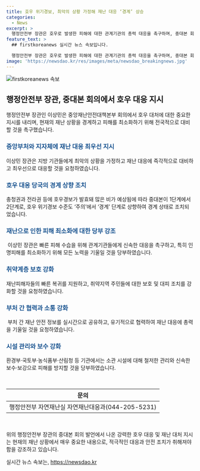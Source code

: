 ```yaml
---
title: 호우 위기경보, 최악의 상황 가정해 재난 대응 ‘경계’ 상승
categories:
  - News
excerpt: >
  행정안전부 장관은 호우로 발생한 피해에 대한 관계기관의 총력 대응을 촉구하며, 중대본 회의에서 재난 대응에 대한 중요성을 강조했습니다. 특히, 인명피해 예방을 최우선 목표로 선제적인 대피와 안전조치를 취하도록 요청했습니다. 또한, 재난으로부터 국민의 안전을 지키기 위해 부처 간 협력과 실시간 정보 공유를 강조했습니다. 정부는 피해 방지를 위해 모든 역량을 총동원할 것을 약속하였습니다. 호우로 인한 패해를 최소화하기 위해 국민들은 기상정보를 확인하고, 위험지역을 피하도록 당부했습니다.
feature_text: >
  ## firstkoreanews 실시간 뉴스 속보입니다.

  행정안전부 장관은 호우로 발생한 피해에 대한 관계기관의 총력 대응을 촉구하며, 중대본 회의에서 재난 대응에 대한 중요성을 강조했습니다. 특히, 인명피해 예방을 최우선 목표로 선제적인 대피와 안전조치를 취하도록 요청했습니다. 또한, 재난으로부터 국민의 안전을 지키기 위해 부처 간 협력과 실시간 정보 공유를 강조했습니다. 정부는 피해 방지를 위해 모든 역량을 총동원할 것을 약속하였습니다. 호우로 인한 패해를 최소화하기 위해 국민들은 기상정보를 확인하고, 위험지역을 피하도록 당부했습니다.
image: 'https://newsdao.kr/res/images/meta/newsdao_breakingnews.jpg'
---
```


<p><img src="https://newsdao.kr/res/images/meta/newsdao_breakingnews.jpg" alt="firstkoreanews 속보" /></p>

<h2 data-ke-size="size26">행정안전부 장관, 중대본 회의에서 호우 대응 지시</h2>

<p data-ke-size="size16">행정안전부 장관인 이상민은 중앙재난안전대책본부 회의에서 호우 대처에 대한 중요한 지시를 내리며, 현재의 재난 상황을 경계하고 피해를 최소화하기 위해 전국적으로 대비할 것을 촉구했습니다.</p>

<h3><b><span style="color: #1a5490;">중앙부처와 지자체에 재난 대응 최우선 지시</span></b></h3>

<p data-ke-size="size16">이상민 장관은 지방 기관들에게 최악의 상황을 가정하고 재난 대응에 즉각적으로 대비하고 최우선으로 대응할 것을 요청하였습니다.</p>

<h3><b><span style="color: #1a5490;">호우 대응 당국의 경계 상향 조치</span></b></h3>

<p data-ke-size="size16">충청권과 전라권 등에 호우경보가 발효돼 많은 비가 예상됨에 따라 중대본이 1단계에서 2단계로, 호우 위기경보 수준도 ‘주의’에서 ‘경계’ 단계로 상향하여 경계 상태로 조치되었습니다.</p>

<h3><b><span style="color: #1a5490;">재난으로 인한 피해 최소화에 대한 당부 강조</span></b></h3>

<p data-ke-size="size16">&nbsp;이상민 장관은 빠른 피해 수습을 위해 관계기관들에게 신속한 대응을 촉구하고, 특히 인명피해를 최소화하기 위해 모든 노력을 기울일 것을 당부하였습니다.</p>

<h3><b><span style="color: #1a5490;">취약계층 보호 강화</span></b></h3>

<p data-ke-size="size16">재난피해자들의 빠른 복귀를 지원하고, 취약지역 주민들에 대한 보호 및 대피 조치를 강화할 것을 요청하였습니다.</p>

<h3><b><span style="color: #1a5490;">부처 간 협력과 소통 강화</span></b></h3>

<p data-ke-size="size16">&nbsp;부처 간 재난 안전 정보를 실시간으로 공유하고, 유기적으로 협력하여 재난 대응에 총력을 기울일 것을 요청하였습니다.</p>

<h3><b><span style="color: #1a5490;">시설 관리와 보수 강화</span></b></h3>

<p data-ke-size="size16">환경부·국토부·농식품부·산림청 등 기관에서는 소관 시설에 대해 철저한 관리와 신속한 보수·보강으로 피해를 방지할 것을 당부하였습니다.</p>

<p data-ke-size="size16">&nbsp;</p>

<table>
<thead>
<tr>
<th style="text-align: center;">문의</th>
</tr>
</thead>
<tbody>
<tr>
<td style="text-align: center;">행정안전부 자연재난실 자연재난대응과(044-205-5231)</td>
</tr>
</tbody>
</table>

<p data-ke-size="size16">&nbsp;</p>

<p data-ke-size="size16">위의 행정안전부 장관의 중대본 회의 발언에서 나온 강력한 호우 대응 및 재난 대처 지시는 현재의 재난 상황에서 매우 중요한 내용으로, 적극적인 대응과 안전 조치가 취해져야 함을 강조하고 있습니다.</p>
실시간 뉴스 속보는, <a href="https://newsdao.kr" rel="dofollow">https://newsdao.kr</a>


